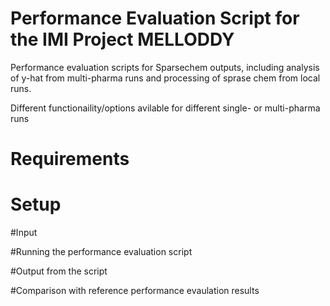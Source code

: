# Performance Evaluation Script for the IMI Project MELLODDY

Performance evaluation scripts for Sparsechem outputs, including analysis of y-hat from multi-pharma runs and processing of sprase chem from local runs.

Different functionaility/options avilable for different single- or multi-pharma runs

# Requirements

# Setup

#Input

#Running the performance evaluation script

#Output from the script

#Comparison with reference performance evaulation results
